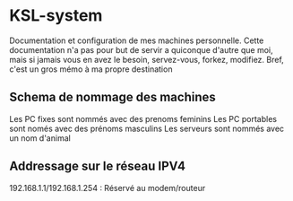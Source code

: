 # KSL-system
Documentation et configuration de mes machines personnelle.
Cette documentation n'a pas pour but de servir a quiconque d'autre que moi, mais si jamais vous en avez le besoin, servez-vous, forkez, modifiez. Bref, c'est un gros mémo à ma propre destination
## Schema de nommage des machines
Les PC fixes sont nommés avec des prenoms feminins
Les PC portables sont només avec des prénoms masculins
Les serveurs sont nommés avec un nom d'animal
## Addressage sur le réseau IPV4
192.168.1.1/192.168.1.254 : Réservé au modem/routeur
